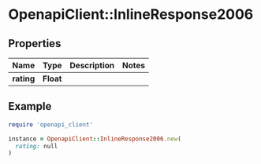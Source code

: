 # OpenapiClient::InlineResponse2006

## Properties

| Name | Type | Description | Notes |
| ---- | ---- | ----------- | ----- |
| **rating** | **Float** |  |  |

## Example

```ruby
require 'openapi_client'

instance = OpenapiClient::InlineResponse2006.new(
  rating: null
)
```

